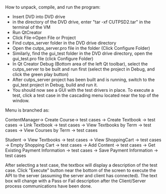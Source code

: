 How to unpack, compile, and run the program:

- Insert DVD into DVD drive
- in the directory of the DVD drive, enter "tar -xf CUTPSD2.tar" in the terminal of the VM
- Run QtCreator
- Click File->Open File or Project
- Find cutps_server folder in the DVD drive directory
- Open the cutps_server.pro file in the folder (Click Configure Folder)
- Similarly, find the gui_test folder in the DVD drive directory, open the gui_test.pro file (click Configure Folder)
- In Qt Creator Debug (Bottom area of the left Qt toolbar), select the cutps_server to be built and run first (select the project in Debug, and click the green play button)
- After cutps_server project has been built and is running, switch to the gui_test project in Debug, build and run it. 
- You should now see a GUI with the test drivers in place. To execute a test, click a test case in the cascading menu located near the top of the window. 

Menu is branched as:

ContentManager-> Create Course-> test cases
	      -> Create Textbook -> test cases
	      -> Link Textbook -> test cases
              -> View Textbooks by Term -> test cases
	      -> View Courses by Term -> test cases

Student -> View Textbooks -> test cases
        -> View ShoppingCart -> test cases
        -> Empty Shopping Cart -> test cases
        -> Add Content -> test cases
        -> Get Existing Payment Information -> test cases
        -> Save Payment Information -> test cases

After selecting a test case, the textbox will display a description of the test case. Click "Execute" button near the bottom of the screen to execute the API to the server (assuming the server and client has connected). The text box will change with a Pass or Fail description after the Client/Server process communications have been done. 

